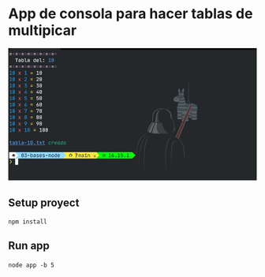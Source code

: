 # App de consola para hacer tablas de multipicar

<img src="assets\appPreview.png">

## Setup proyect

```
npm install 
```

## Run app

```
node app -b 5
```


